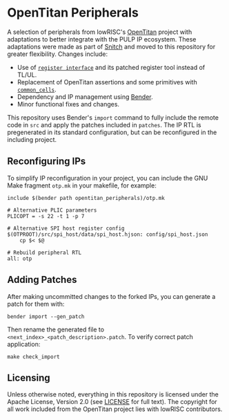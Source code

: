 # OpenTitan Peripherals

A selection of peripherals from lowRISC's [OpenTitan](https://github.com/lowRISC/opentitan) project with adaptations to better integrate with the PULP IP ecosystem. These adaptations were made as part of [Snitch](https://github.com/pulp-platform/snitch) and moved to this repository for greater flexibility. Changes include:

* Use of [`register interface`](https://github.com/pulp-platform/register_interface) and its patched register tool instead of TL/UL.
* Replacement of OpenTitan assertions and some primitives with [`common_cells`](https://github.com/pulp-platform/common_cells).
* Dependency and IP management using [Bender](https://github.com/pulp-platform/bender).
* Minor functional fixes and changes.

This repository uses Bender's `import` command to fully include the remote code in `src` and apply the patches included in `patches`. The IP RTL is pregenerated in its standard configuration, but can be reconfigured in the including project.

## Reconfiguring IPs

To simplify IP reconfiguration in your project, you can include the GNU Make fragment `otp.mk` in your makefile, for example:

```make
include $(bender path opentitan_peripherals)/otp.mk

# Alternative PLIC parameters
PLICOPT = -s 22 -t 1 -p 7

# Alternative SPI host register config
$(OTPROOT)/src/spi_host/data/spi_host.hjson: config/spi_host.json
    cp $< $@

# Rebuild peripheral RTL
all: otp
```

## Adding Patches

After making uncommitted changes to the forked IPs, you can generate a patch for them with:

```
bender import --gen_patch
```

Then rename the generated file to `<next_index>_<patch_description>.patch`. To verify correct patch application:

```
make check_import
```

## Licensing

Unless otherwise noted, everything in this repository is licensed under the Apache License, Version 2.0 (see [LICENSE](https://github.com/pulp-platform/opentitan_peripherals/blob/master/LICENSE) for full text). The copyright for all work included from the OpenTitan project lies with lowRISC contributors.
